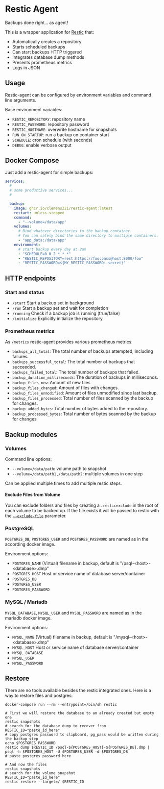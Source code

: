 # Restic Agent

Backups done right... as agent!

This is a wrapper application for [Restic](https://github.com/restic/restic/) that:

- Automatically creates a repository
- Starts scheduled backups
- Can start backups HTTP triggered
- Integrates database dump methods
- Presents prometheus metrics
- Logs in JSON

## Usage

Restic-agent can be configured by environment variables and command line arguments.

Base environment variables:

- `RESTIC_REPOSITORY`: repository name
- `RESTIC_PASSWORD`: repository password
- `RESTIC_HOSTNAME`: overwrite hostname for snapshots
- `RUN_ON_STARTUP`: run a backup on container start
- `SCHEDULE`: cron schedule (with seconds)
- `DEBUG`: enable verbose output

## Docker Compose
Just add a restic-agent for simple backups:

```yml
services:
  #
  # some productive services...
  #

  backup:
    image: ghcr.io/clemens321/restic-agent:latest
    restart: unless-stopped
    command:
      - "--volume=/data/app"
    volumes:
      # Bind whatever directories to the backup container.
      # You can safely bind the same directory to multiple containers.
      - "app_data:/data/app"
    environment:
      # start backup every day at 2am
      - "SCHEDULE=0 0 2 * * *"
      - "RESTIC_REPOSITORY=rest:https://foo:pass@host:8000/foo"
      - "RESTIC_PASSWORD=${MY_RESTIC_PASSWORD:-secret}"
```

## HTTP endpoints

### Start and status

- `/start` Start a backup set in background
- `/run` Start a backup set and wait for completion
- `/running` Check if a backup job is running (true/false)
- `/initialize` Explicitly initialize the repository

### Prometheus metrics

As `/metrics` restic-agent provides various prometheus metrics:

- `backups_all_total`: The total number of backups attempted, including failures.
- `backups_successful_total`: The total number of backups that succeeded.
- `backups_failed_total`: The total number of backups that failed.
- `backup_duration_milliseconds`: The duration of backups in milliseconds.
- `backup_files_new`: Amount of new files.
- `backup_files_changed`: Amount of files with changes.
- `backup_files_unmodified`: Amount of files unmodified since last backup.
- `backup_files_processed`: Total number of files scanned by the backup for changes.
- `backup_added_bytes`: Total number of bytes added to the repository.
- `backup_processed_bytes`: Total number of bytes scanned by the backup for changes

## Backup modules

### Volumes

Command line options:
- `--volume=/data/path`: volume path to snapshot
- `--volume=/data/path1,/data/path2`: multiple volumes in one step

Can be applied multiple times to add multiple restic steps.

#### Exclude Files from Volume

You can exclude folders and files by creating a `.resticexclude` in the root of each volume to be backed up.
If the file exists it will be passed to restic with the [`--exclude-file`](https://restic.readthedocs.io/en/latest/040_backup.html#excluding-files) parameter.  

### PostgreSQL

`POSTGRES_DB`, `POSTGRES_USER` and `POSTGRES_PASSWORD` are named as in the according docker image.

Environment options:
- `POSTGRES_NAME` (Virtual) filename in backup, default is "/psql-\<host>-\<database>.dmp"
- `POSTGRES_HOST` Host or service name of database server/container
- `POSTGRES_DB`
- `POSTGRES_USER`
- `POSTGRES_PASSWORD`

### MySQL / Mariadb

`MYSQL_DATABASE`, `MYSQL_USER` and `MYSQL_PASSWORD` are named as in the mariadb docker image.

Environment options:
- `MYSQL_NAME` (Virtual) filename in backup, default is "/mysql-\<host>-\<database>.dmp"
- `MYSQL_HOST` Host or service name of database server/container
- `MYSQL_DATABASE`
- `MYSQL_USER`
- `MYSQL_PASSWORD`

## Restore

There are no tools available besides the restic integrated ones. Here is a way to restore files and postgres:

```
docker-compose run --rm --entrypoint=/bin/sh restic

# First we will restore the database to an already created but empty one
restic snapshots
# search for the database dump to recover from
RESTIC_ID="paste_id_here"
# copy postgres password to clipboard, pg_pass would be written during the backup step
echo $POSTGRES_PASSWORD
restic dump $RESTIC_ID /psql-${POSTGRES_HOST}-${POSTGRES_DB}.dmp | psql -h $POSTGRES_HOST -U $POSTGRES_USER -d $POSTGRES_DB
# paste postgres password here

# And now the files
restic snapshots
# search for the volume snapshot
RESTIC_ID="paste_id_here"
restic restore --target=/ $RESTIC_ID
```
